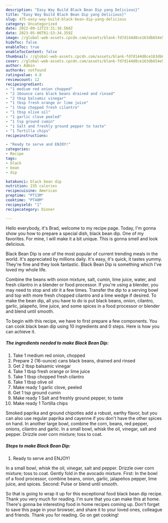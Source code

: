 ```yaml
---
description: "Easy Way Build Black Bean Dip yang Delicious}"
title: "Easy Way Build Black Bean Dip yang Delicious}"
slug: 475-easy-way-build-black-bean-dip-yang-delicious
category: Uncategorized
date: 2022-09-12T23:31:38.568Z
date: 2023-05-06T01:53:34.359Z
image: //global-web-assets.cpcdn.com/assets/blank-fd7d144d8ce163db654e5a02c40b08a2775adb7897d16e4062681dc7e1b2800f.png
hideToc: false
enableToc: true
enableTocContent: false
thumbnail: //global-web-assets.cpcdn.com/assets/blank-fd7d144d8ce163db654e5a02c40b08a2775adb7897d16e4062681dc7e1b2800f.png
cover: //global-web-assets.cpcdn.com/assets/blank-fd7d144d8ce163db654e5a02c40b08a2775adb7897d16e4062681dc7e1b2800f.png
author: Admin
authorAv: notfound
ratingvalue: 4.8
reviewcount: 12
recipeingredient:
- "1 medium red onion chopped"
- "2 16ounce cans black beans drained and rinsed"
- "2 tbsp balsamic vinegar"
- "1 tbsp fresh orange or lime juice"
- "1 tbsp chopped fresh cilantro"
- "1 tbsp olive oil"
- "1 garlic clove peeled"
- "1 tsp ground cumin"
- "1 Salt and freshly ground pepper to taste"
- "1 Tortilla chips"
recipeinstructions:

- "Ready to serve and ENJOY!"
categories:
- Recipe
tags:
- black
- bean
- dip

katakunci: black bean dip 
nutrition: 235 calories
recipecuisine: American
preptime: "PT13M"
cooktime: "PT40M"
recipeyield: "1"
recipecategory: Dinner

---
```



Hello everybody, it's Brad, welcome to my recipe page. Today, I'm gonna show you how to prepare a special dish, black bean dip. One of my favorites. For mine, I will make it a bit unique. This is gonna smell and look delicious.

Black Bean Dip is one of the most popular of current trending meals in the world. It's appreciated by millions daily. It's easy, it's quick, it tastes yummy. They're fine and they look fantastic. Black Bean Dip is something which I've loved my whole life.

Combine the beans with onion mixture, salt, cumin, lime juice, water, and fresh cilantro in a blender or food processor. If you&#39;re using a blender, you may need to stop and stir it a few times. Transfer the dip to a serving bowl and top with more fresh chopped cilantro and a lime wedge if desired. To make the bean dip, all you have to do is put black beans, onion, cilantro, garlic, jalapeño, lime juice, and some spices in a food processor or blender and blend until smooth.


To begin with this recipe, we have to first prepare a few components. You can cook black bean dip using 10 ingredients and 0 steps. Here is how you can achieve it.

<!--inarticleads1-->

##### The ingredients needed to make Black Bean Dip:

1. Take 1 medium red onion, chopped
1. Prepare 2 (16-ounce) cans black beans, drained and rinsed
1. Get 2 tbsp balsamic vinegar
1. Take 1 tbsp fresh orange or lime juice
1. Take 1 tbsp chopped fresh cilantro
1. Take 1 tbsp olive oil
1. Make ready 1 garlic clove, peeled
1. Get 1 tsp ground cumin
1. Make ready 1 Salt and freshly ground pepper, to taste
1. Make ready 1 Tortilla chips


Smoked paprika and ground chipotles add a robust, earthy flavor, but you can also use regular paprika and cayenne if you don&#39;t have the other spices on hand. In another large bowl, combine the corn, beans, red pepper, onions, cilantro and garlic. In a small bowl, whisk the oil, vinegar, salt and pepper. Drizzle over corn mixture; toss to coat. 

<!--inarticleads2-->

##### Steps to make Black Bean Dip:


1. Ready to serve and ENJOY!

In a small bowl, whisk the oil, vinegar, salt and pepper. Drizzle over corn mixture; toss to coat. Gently fold in the avocado mixture. First: In the bowl of a food processor, combine beans, onion, garlic, jalapeños pepper, lime juice, and spices. Second: Pulse or blend until smooth. 

So that is going to wrap it up for this exceptional food black bean dip recipe. Thank you very much for reading. I'm sure that you can make this at home. There's gonna be interesting food in home recipes coming up. Don't forget to save this page in your browser, and share it to your loved ones, colleague and friends. Thank you for reading. Go on get cooking!

